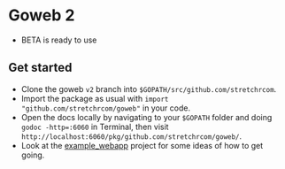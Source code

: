 # Goweb 2

  * BETA is ready to use

## Get started

  * Clone the goweb `v2` branch into `$GOPATH/src/github.com/stretchrcom`.
  * Import the package as usual with `import "github.com/stretchrcom/goweb"` in your code.
  * Open the docs locally by navigating to your `$GOPATH` folder and doing `godoc -http=:6060` in Terminal, then visit `http://localhost:6060/pkg/github.com/stretchrcom/goweb/`.
  * Look at the [example_webapp](https://github.com/stretchrcom/goweb/blob/v2/example_webapp/main.go) project for some ideas of how to get going.
